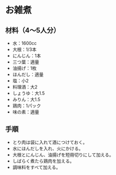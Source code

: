 # お雑煮


## 材料（4〜5人分）
- 水：1600cc
- 大根：1/3本
- にんじん：1本
- 三つ葉：適量
- 油揚げ：1枚
- ほんだし：適量
- 塩：小2
- 料理酒：大2
- しょうゆ：大1.5
- みりん：大1.5
- 鶏肉：1パック
- 味の素：適量


## 手順
- とり肉は袋に入れて酒につけておく。
- 水にほんだしを入れ、火にかける。
- 大根とにんじん、油揚げを短冊切りにして加える。
- しばらく煮たら鶏肉を加える。
- 調味料をすべて加える。
